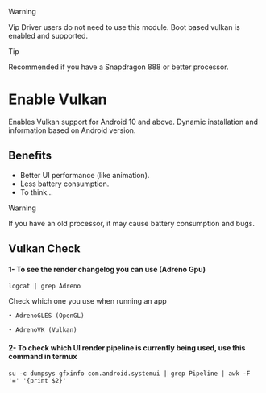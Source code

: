 > [!WARNING]
> Vip Driver users do not need to use this module. Boot based vulkan is enabled and supported.

> [!TIP]
> Recommended if you have a Snapdragon 888 or better processor.

# Enable Vulkan
Enables Vulkan support for Android 10 and above. Dynamic installation and information based on Android version.

## Benefits
+ Better UI performance (like animation).
+ Less battery consumption.
+ To think...

> [!WARNING]
> If you have an old processor, it may cause battery consumption and bugs.

## Vulkan Check

#### 1- To see the render changelog you can use (Adreno Gpu)

```
logcat | grep Adreno
```

Check which one you use when running an app

`• AdrenoGLES (OpenGL)`

`• AdrenoVK (Vulkan)`

#### 2- To check which UI render pipeline is currently being used, use this command in termux

```
su -c dumpsys gfxinfo com.android.systemui | grep Pipeline | awk -F '=' '{print $2}'
```
